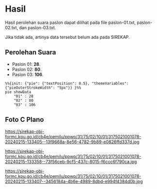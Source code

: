 # Hasil

Hasil perolehan suara paslon dapat dilihat pada file paslon-01.txt, paslon-02.txt, dan paslon-03.txt.

Jika tidak ada, artinya data tersebut belum ada pada SIREKAP.

## Perolehan Suara

 * Paslon 01: **28**.
 * Paslon 02: **80**.
 * Paslon 03: **106**.

```mermaid
%%{init: {"pie": {"textPosition": 0.5}, "themeVariables": {"pieOuterStrokeWidth": "5px"}} }%%
pie showData
    "01" : 28
    "02" : 80
    "03" : 106
```
## Foto C Plano

https://sirekap-obj-formc.kpu.go.id/cb4e/pemilu/ppwp/31/75/02/10/01/3175021001078-20240215-133405--13f9668a-8e56-4782-9b89-e0826ffd337d.jpg

https://sirekap-obj-formc.kpu.go.id/cb4e/pemilu/ppwp/31/75/02/10/01/3175021001078-20240215-133358--73f56ceb-9cf5-437c-8015-f6ccc6f790ca.jpg

https://sirekap-obj-formc.kpu.go.id/cb4e/pemilu/ppwp/31/75/02/10/01/3175021001078-20240215-133407--3456184a-4b6e-4989-8dbd-e994f4384d0b.jpg
